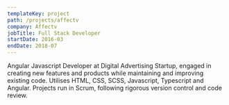 ```yaml
---
templateKey: project
path: /projects/affectv
company: Affectv
jobTitle: Full Stack Developer
startDate: 2016-03
endDate: 2018-07
---
```


Angular Javascript Developer at Digital Advertising Startup, engaged in creating new features and products while maintaining and improving existing code. Utilises HTML, CSS, SCSS, Javascript, Typescript and Angular. Projects run in Scrum, following rigorous version control and code review.
